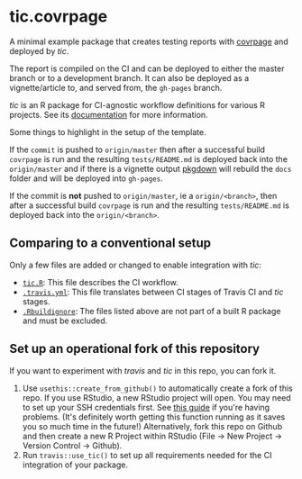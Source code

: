 # tic.covrpage

A minimal example package that creates testing reports with [covrpage](https://metrumresearchgroup.github.io/covrpage/) and deployed by _tic_.

The report is compiled on the CI and can be deployed to either the master branch or to a development branch. It can also be deployed as a vignette/article to, and served from, the `gh-pages` branch.

_tic_ is an R package for CI-agnostic workflow definitions for various R projects. 
See its [documentation](https://ropenscilabs.github.io/tic/) for more information.

Some things to highlight in the setup of the template. 

If the `commit` is pushed to `origin/master` then after a successful build `covrpage` is run and the resulting `tests/README.md` is deployed back into the `origin/master` and if there is a vignette output [pkgdown](https://www.github.com/r-lib/pkgdown) will rebuild the `docs` folder and will be deployed into `gh-pages`.

If the commit is **not** pushed to `origin/master`, ie a `origin/<branch>`, then after a successful build `covrpage` is run and the resulting `tests/README.md` is deployed back into the `origin/<branch>`.

## Comparing to a conventional setup

Only a few files are added or changed to enable integration with _tic_:

- [`tic.R`](tic.R): This file describes the CI workflow.
- [`.travis.yml`](.travis.yml): This file translates between CI stages of Travis CI and _tic_ stages.
- [`.Rbuildignore`](.Rbuildignore): The files listed above are not part of a built R package and must be excluded.

## Set up an operational fork of this repository

If you want to experiment with _travis_ and _tic_ in this repo, you can fork it.

1. Use `usethis::create_from_github()` to automatically create a fork of this repo.
    If you use RStudio, a new RStudio project will open. 
    You may need to set up your SSH credentials first. See [this guide](http://happygitwithr.com/ssh-keys.html) if you're having problems. 
    (It's definitely worth getting this function running as it saves you so much time in the future!) 
    Alternatively, fork this repo on Github and then create a new R Project within RStudio (File -> New Project -> Version Control -> Github). 
1. Run `travis::use_tic()` to set up all requirements needed for the CI integration of your package.